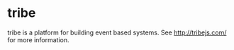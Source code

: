 ﻿tribe
=====

tribe is a platform for building event based systems. See http://tribejs.com/ for more information.
